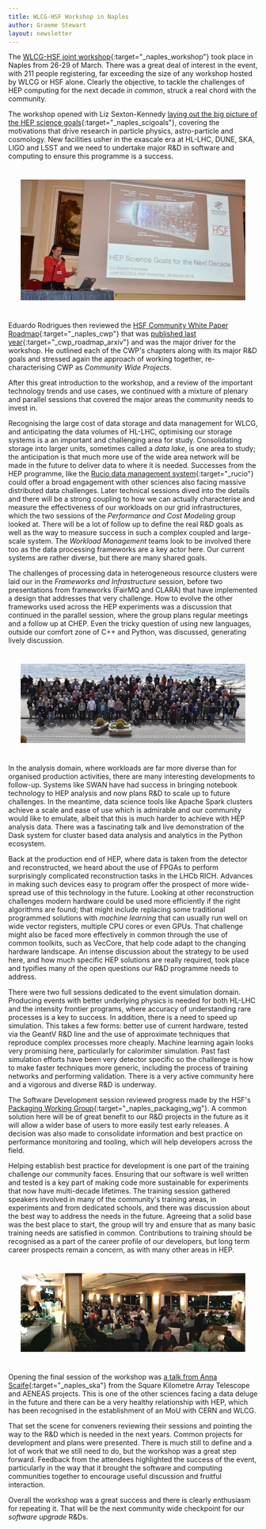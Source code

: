 ```yaml
---
title: WLCG-HSF Workshop in Naples
author: Graeme Stewart
layout: newsletter
---
```


The [WLCG-HSF joint workshop](https://indico.cern.ch/event/658060/overview){:target="_naples_workshop"}
took place in Naples from 26-29 of March. There was a great deal of interest
in the event, with 211 people registering, far exceeding the size of any
workshop hosted by WLCG or HSF alone. Clearly the objective,
to tackle the challenges of HEP computing for the next decade *in common*,
struck a real chord with the community.

The workshop opened with Liz Sexton-Kennedy [laying out the big picture of
the HEP science goals](https://indico.cern.ch/event/658060/contributions/2844782/attachments/1622746/2582912/ScienceGoalsWLCG-HSFworkshop2018.pdf){:target="_naples_scigoals"},
covering the motivations that drive research in
particle physics, astro-particle and cosmology. New facilities usher in
the exascale era at HL-LHC, DUNE, SKA, LIGO and LSST and we need to undertake
major R&D in software and computing to ensure this programme
is a success.

<div style="text-align:center; padding:25px"><img src ="/images/naples-ws-liz.jpg" alt="Liz opens the workshop's science programme" /></div>

Eduardo Rodrigues then reviewed the [HSF Community White Paper Roadmap](https://indico.cern.ch/event/658060/contributions/2876976/attachments/1622751/2582923/2018-03-26_WLCG-HSFWorkshopNaples.pdf){:target="_naples_cwp"}
that was [published last year](https://arxiv.org/abs/1712.06982){:target="_cwp_roadmap_arxiv"}
and was the major driver for the workshop. He outlined each of the CWP's
chapters along with its major R&D goals and stressed again the approach
of working together, re-characterising CWP as *Community Wide Projects*. 

After this great introduction to the workshop, and a review of the important
technology trends and use cases, we continued with a mixture of
plenary and parallel sessions that covered the major areas the community
needs to invest in.

Recognising the large cost of data storage and data management for WLCG,
and anticipating the data volumes of HL-LHC, optimising our storage 
systems is a an important and challenging area for study. Consolidating storage into larger units,
sometimes called a *data lake*, is one area to study; the anticipation
is that much more use of the wide area network will be made in the future
to deliver data to where it is needed. Successes from the HEP programme,
like the [Rucio data management system](https://rucio.cern.ch/){:target="_rucio"}
could offer a broad engagement with other sciences also facing massive
distributed data challenges. Later technical sessions dived into the details
and there will be a strong coupling to how we can actually characterise
and measure the effectiveness of our workloads on our grid infrastructures,
which the two sessions of the *Performance and Cost Modeling* group looked
at. There will be a lot of follow up to define the real R&D goals as well
as the way to measure success in such a complex coupled and large-scale
system. The *Workload Management* teams look to be involved there too
as the data processing frameworks are a key actor here. Our current systems
are rather diverse, but there are many shared goals.

The challenges of processing data in heterogeneous resource clusters were laid our
in the *Frameworks and Infrastructure* session, before two presentations
from frameworks (FairMQ and CLARA) that have implemented a design that addresses that very
challenge. How to evolve the other frameworks used across the HEP experiments
was a discussion that continued in the parallel session, where the group
plans regular meetings and a follow up at CHEP. Even the tricky question
of using new languages, outside our comfort zone of C++ and Python, was
discussed, generating lively discussion.

<div style="text-align:center; padding:25px"><img src ="/images/naples-ws-group-photo.jpg" alt="Group Photo" /></div>

In the analysis domain, where workloads are far more diverse than for organised
production activities, there are many interesting developments to follow-up.
Systems like SWAN have had success in bringing notebook technology to
HEP analysis and now plans R&D to scale up to future challenges. In
the meantime, data science tools like Apache Spark clusters achieve a
scale and ease of use which is admirable and our community would like
to emulate, albeit that this is much harder to achieve with HEP
analysis data. There was a fascinating talk and live demonstration of the Dask
system for cluster based data analysis and analytics in the Python ecosystem.

Back at the production end of HEP, where data is taken from the detector
and reconstructed, we heard about the use of FPGAs to perform surprisingly
complicated reconstruction tasks in the LHCb RICH. Advances in making such
devices easy to program offer the prospect of more wide-spread use
of this technology in the future. Looking at other reconstruction challenges
modern hardware could be used more efficiently if the right algorithms
are found; that might include replacing some traditional programmed
solutions with *machine learning* that can usually run well on
wide vector registers, multiple CPU cores or even GPUs. That challenge might also be
faced more effectively in common through the use of common toolkits,
such as VecCore, that help code adapt to the changing hardware landscape.
An intense discussion about the strategy to be used here, and how much specific HEP solutions
are really required, took place and typifies many of the open questions
our R&D programme needs to address. 

<!-- TrickTrack, ACTS mention? -->

There were two full sessions dedicated to the event simulation domain. 
Producing events with better underlying physics is needed for both
HL-LHC and the intensity frontier programs, where accuracy of understanding
rare processes is a key to success. In addition, there is a need to speed
up simulation. This takes a few forms: better use of current hardware,
tested via the GeantV R&D line and the use of approximate techniques that reproduce
complex processes more cheaply. Machine learning again looks very promising
here, particularly for calorimiter simulation. Past fast simulation efforts
have been very detector specific so the challenge is how to make faster
techniques more generic, including the process of training networks and
performing validation. There is a very active community here and a vigorous
and diverse R&D is underway.

The Software Development session reviewed progress made by the
HSF's [Packaging Working Group](/activities/packaging.html){:target="_naples_packaging_wg"}. A common
solution here will be of great benefit to our R&D projects in the future
as it will allow a wider base of users to more easily test early
releases. A decision was also made to consolidate information and best
practice on performance monitoring and tooling, which will help developers
across the field.

Helping establish best practice for development is one part of the training 
challenge our community faces. Ensuring that our software is well written
and tested is a key part of making code more sustainable for experiments
that now have multi-decade lifetimes. The training session gathered speakers
involved in many of the community's training areas, in experiments and
from dedicated schools, and there was discussion about the best way to address the
needs in the future. Agreeing that a solid base was the best place
to start, the group will try and ensure that as many basic training needs
are satisfied in common. Contributions to training should be recognised
as a part of the career profile of our developers, but long term career
prospects remain a concern, as with many other areas in HEP.

<div style="text-align:center; padding:25px"><img src ="/images/naples-ws-banquet.jpg" alt="Well fed at the banquet" /></div>

Opening the final session of the workshop was 
[a talk from Anna Scaife](https://indico.cern.ch/event/658060/contributions/2940455/attachments/1625101/2587580/WLCG-180329.pdf){:target="_naples_ska"}
from the Square Kilometre Array Telescope and AENEAS projects. This is
one of the other sciences facing a data deluge in the future and there
can be a very healthy relationship with HEP, which has been recognised
in the establishment of an MoU with CERN and WLCG.

That set the scene for conveners reviewing their sessions and pointing
the way to the R&D which is needed in the next years. Common projects
for development and plans were presented. There is much still to define
and a lot of work that we still need to do, but the workshop was a
great step forward. Feedback from the attendees
highlighted the success of the event, particularly in the way that
it brought the software and computing communities together to encourage
useful discussion and fruitful interaction.

Overall the workshop was a great success and there is clearly enthusiasm for
repeating it. That will be the next community wide checkpoint for
our *software upgrade* R&Ds.



